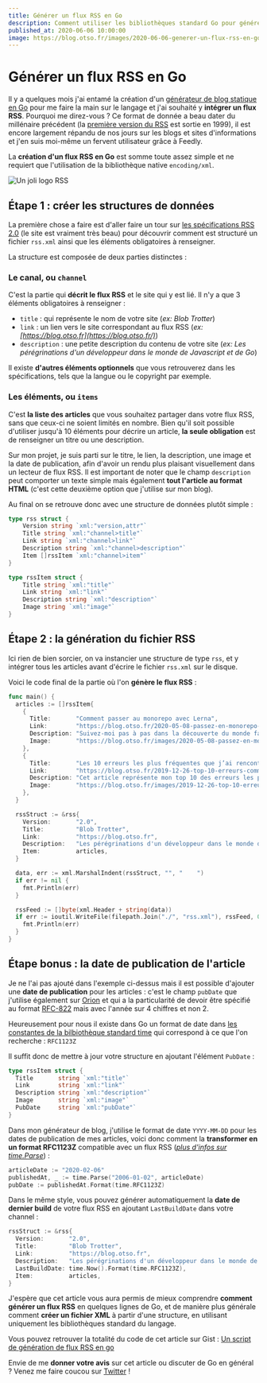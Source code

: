 ```yaml
---
title: Générer un flux RSS en Go
description: Comment utiliser les bibliothèques standard Go pour générer un flux RSS valide
published_at: 2020-06-06 10:00:00
image: https://blog.otso.fr/images/2020-06-06-generer-un-flux-rss-en-go/logo-rss.png
---
```


# Générer un flux RSS en Go

Il y a quelques mois j'ai entamé la création d'un [générateur de blog statique en Go](https://github.com/adriantombu/orion) pour me faire la main sur le langage et j'ai souhaité y **intégrer un flux RSS**. Pourquoi me direz-vous ? Ce format de donnée a beau dater du millénaire précédent (la [première version du RSS](https://fr.wikipedia.org/wiki/RSS) est sortie en 1999), il est encore largement répandu de nos jours sur les blogs et sites d'informations et j'en suis moi-même un fervent utilisateur grâce à Feedly.

La **création d'un flux RSS en Go** est somme toute assez simple et ne requiert que l'utilisation de la bibliothèque native `encoding/xml`.

![Un joli logo RSS](images/2020-06-06-generer-un-flux-rss-en-go/logo-rss.png)

## Étape 1 : créer les structures de données

La première chose a faire est d'aller faire un tour sur [les spécifications RSS 2.0](https://validator.w3.org/feed/docs/rss2.html) (le site est vraiment très beau) pour découvrir comment est structuré un fichier `rss.xml` ainsi que les éléments obligatoires à renseigner.

La structure est composée de deux parties distinctes :

### Le canal, ou `channel`

C'est la partie qui **décrit le flux RSS** et le site qui y est lié. Il n'y a que 3 éléments obligatoires à renseigner :

- `title` : qui représente le nom de votre site (_ex: Blob Trotter_)
- `link` : un lien vers le site correspondant au flux RSS (_ex: [https://blog.otso.fr](https://blog.otso.fr/)_)
- `description` : une petite description du contenu de votre site (_ex: Les pérégrinations d'un développeur dans le monde de Javascript et de Go_)

Il existe **d'autres éléments optionnels** que vous retrouverez dans les spécifications, tels que la langue ou le copyright par exemple.

### Les éléments, ou `items`

C'est **la liste des articles** que vous souhaitez partager dans votre flux RSS, sans que ceux-ci ne soient limités en nombre. Bien qu'il soit possible d'utiliser jusqu'à 10 éléments pour décrire un article, **la seule obligation** est de renseigner un titre ou une description.

Sur mon projet, je suis parti sur le titre, le lien, la description, une image et la date de publication, afin d'avoir un rendu plus plaisant visuellement dans un lecteur de flux RSS. Il est important de noter que le champ `description` peut comporter un texte simple mais également **tout l'article au format HTML** (c'est cette deuxième option que j'utilise sur mon blog).

Au final on se retrouve donc avec une structure de données plutôt simple :

```go
type rss struct {
	Version string `xml:"version,attr"`
	Title string `xml:"channel>title"`
	Link string `xml:"channel>link"`
	Description string `xml:"channel>description"`
	Item []rssItem `xml:"channel>item"`
}

type rssItem struct {
	Title string `xml:"title"`
	Link string `xml:"link"`
	Description string `xml:"description"`
	Image string `xml:"image"`
}
```

## Étape 2 : la génération du fichier RSS

Ici rien de bien sorcier, on va instancier une structure de type `rss`, et y intégrer tous les articles avant d'écrire le fichier `rss.xml` sur le disque.

Voici le code final de la partie où l'on **génère le flux RSS** :

```go
func main() {
  articles := []rssItem{
    {
      Title:       "Comment passer au monorepo avec Lerna",
      Link:        "https://blog.otso.fr/2020-05-08-passez-en-monorepo-avec-lerna.html",
      Description: "Suivez-moi pas à pas dans la découverte du monde fantastique des monorepos !",
      Image:       "https://blog.otso.fr/images/2020-05-08-passez-en-monorepo-avec-lerna/rainbow.gif",
    },
    {
      Title:       "Les 10 erreurs les plus fréquentes que j’ai rencontrées sur des projets Go",
      Link:        "https://blog.otso.fr/2019-12-26-top-10-erreurs-communes-projets-golang.html",
      Description: "Cet article représente mon top 10 des erreurs les plus fréquemment rencontrées sur mes projets Go. L’ordre n’a pas d’importance.",
      Image:       "https://blog.otso.fr/images/2019-12-26-top-10-erreurs-communes-projets-golang/facepalm.jpg",
    },
  }

  rssStruct := &rss{
    Version:       "2.0",
    Title:         "Blob Trotter",
    Link:          "https://blog.otso.fr",
    Description:   "Les pérégrinations d'un développeur dans le monde de Javascript et de Go",
    Item:          articles,
  }

  data, err := xml.MarshalIndent(rssStruct, "", "    ")
  if err != nil {
    fmt.Println(err)
  }

  rssFeed := []byte(xml.Header + string(data))
  if err := ioutil.WriteFile(filepath.Join("./", "rss.xml"), rssFeed, 0644); err != nil {
    fmt.Println(err)
  }
}
```

## Étape bonus : la date de publication de l'article

Je ne l'ai pas ajouté dans l'exemple ci-dessus mais il est possible d'ajouter une **date de publication** pour les articles : c'est le champ `pubDate` que j'utilise également sur [Orion](https://github.com/adriantombu/orion/blob/master/cmd/build/rss.go#L59) et qui a la particularité de devoir être spécifié au format [RFC-822](https://validator.w3.org/feed/docs/error/InvalidRFC2822Date.html) mais avec l'année sur 4 chiffres et non 2.

Heureusement pour nous il existe dans Go un format de date dans [les constantes de la bilbiothèque standard time](https://golang.org/pkg/time/#pkg-constants) qui correspond à ce que l'on recherche : `RFC1123Z`

Il suffit donc de mettre à jour votre structure en ajoutant l'élément `PubDate` :

```go
type rssItem struct {
  Title       string `xml:"title"`
  Link        string `xml:"link"`
  Description string `xml:"description"`
  Image       string `xml:"image"`
  PubDate     string `xml:"pubDate"`
}
```

Dans mon générateur de blog, j'utilise le format de date `YYYY-MM-DD` pour les dates de publication de mes articles, voici donc comment la **transformer en un format RFC1123Z** compatible avec un flux RSS (_[plus d'infos sur time.Parse](https://gobyexample.com/time-formatting-parsing)_) :

```go
articleDate := "2020-02-06"
publishedAt, _ := time.Parse("2006-01-02", articleDate)
pubDate := publishedAt.Format(time.RFC1123Z)
```

Dans le même style, vous pouvez générer automatiquement la **date de dernier build** de votre flux RSS en ajoutant `LastBuildDate` dans votre channel :

```go
rssStruct := &rss{
  Version:       "2.0",
  Title:         "Blob Trotter",
  Link:          "https://blog.otso.fr",
  Description:   "Les pérégrinations d'un développeur dans le monde de Javascript et de Go",
  LastBuildDate: time.Now().Format(time.RFC1123Z),
  Item:          articles,
}
```

J'espère que cet article vous aura permis de mieux comprendre **comment générer un flux RSS** en quelques lignes de Go, et de manière plus générale comment **créer un fichier XML** à partir d'une structure, en utilisant uniquement les bibliothèques standard du langage.

Vous pouvez retrouver la totalité du code de cet article sur Gist : [Un script de génération de flux RSS en go](https://gist.github.com/adriantombu/1d669358839b4559484dd2fc53cad732)

Envie de me **donner votre avis** sur cet article ou discuter de Go en général ? Venez me faire coucou sur [Twitter](https://twitter.com/adriantombu) !
